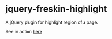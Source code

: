 jquery-freskin-highlight
========================

A jQuery plugin for highlight region of a page.

See in action <a href="wallace7souza.github.io/freskin-highlight" target="_blank">here</a>
